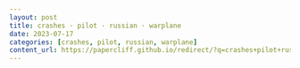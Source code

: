```yaml
---
layout: post
title: crashes · pilot · russian · warplane
date: 2023-07-17
categories: [crashes, pilot, russian, warplane]
content_url: https://papercliff.github.io/redirect/?q=crashes+pilot+russian+warplane&tbs=cdr:1,cd_min:7/16/2023,cd_max:7/18/2023
---
```

